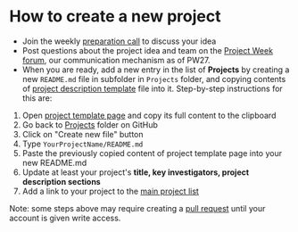 # How to create a new project


- Join the weekly [preparation call](../README.md#PreparationCalls) to discuss your idea
- Post questions about the project idea and team on the [Project Week forum](https://github.com/orgs/NA-MIC/teams/pw27/discussions), our communication mechanism as of PW27.
- When you are ready, add a new entry in the list of **Projects** by creating a new `README.md` file in subfolder in `Projects` folder, and copying contents of [project description template](../Projects/Template/README.md) file into it. Step-by-step instructions for this are:

1. Open [project template page](https://raw.githubusercontent.com/NA-MIC/ProjectWeek/master/PW27_2018_Boston/Projects/Template/README.md) and copy its full content to the clipboard
1. Go back to [Projects](https://github.com/NA-MIC/ProjectWeek/tree/master/PW27_2018_Boston/Projects) folder on GitHub
1. Click on "Create new file" button
1. Type `YourProjectName/README.md`
1. Paste the previously copied content of project template page into your new README.md
1. Update at least your project's __title, key investigators, project description sections__
1. Add a link to your project to the [main project list](https://github.com/NA-MIC/ProjectWeek/edit/master/PW27_2018_Boston/README.md)

Note: some steps above may require creating a [pull request](https://help.github.com/articles/creating-a-pull-request/) until your account is given write access.
